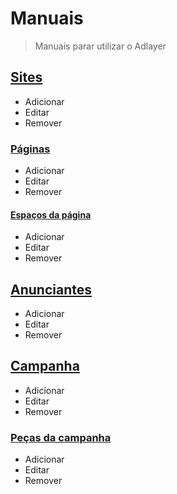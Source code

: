 # Manuais
> Manuais parar utilizar o Adlayer

## [Sites](sites)
* Adicionar
* Editar
* Remover
### [Páginas](pages)
* Adicionar
* Editar
* Remover
#### [Espaços da página](spaces)
* Adicionar
* Editar
* Remover
## [Anunciantes](advertisers)
* Adicionar
* Editar
* Remover
## [Campanha](campaigns)
* Adicionar
* Editar
* Remover
### [Peças da campanha](ads)
* Adicionar
* Editar
* Remover
 
